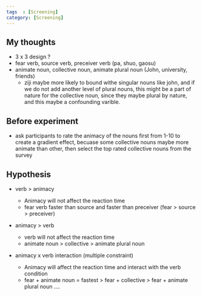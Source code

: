 ```yaml
---
tags  : [Screening]
category: [Screening]
---
```


## My thoughts 
- 3 x 3 design ?
- fear verb, source verb, preceiver verb (pa, shuo, gaosu)
- animate noun, collective noun, animate plural noun (John, university, friends) 
  -  ziji maybe more likely to bound withe singular nouns like john, and if we do not add another level of plural nouns, this might be a part of nature for the collective noun, since they maybe plural by nature, and this maybe a confounding varible.
 

## Before experiment 
- ask participants to rate the animacy of the nouns first from 1-10 to create a gradient effect, becuase some collective nouns maybe more animate than other, then select the top rated collective nouns from the survey

## Hypothesis
- verb > animacy
  - Animacy will not affect the reaction time
  - fear verb faster than source and faster than preceiver (fear > source > preceiver)

- animacy > verb
  - verb will not affect the reaction time
  - animate noun > collective > animate plural noun 
  
- animacy x verb interaction (multiple constraint)
  - Animacy will affect the reaction time and interact with the verb condition
  - fear + animate noun = fastest > fear + collective > fear + animate plural noun ....
 
